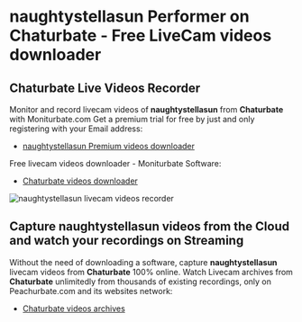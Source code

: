 # naughtystellasun Performer on Chaturbate - Free LiveCam videos downloader

## Chaturbate Live Videos Recorder

Monitor and record livecam videos of **naughtystellasun** from **Chaturbate** with Moniturbate.com
Get a premium trial for free by just and only registering with your Email address:
* [naughtystellasun Premium videos downloader](https://moniturbate.com/request-demo-licence-key.html)

Free livecam videos downloader - Moniturbate Software:
* [Chaturbate videos downloader](https://moniturbate.com/moniturbate-download-software.html)

![naughtystellasun livecam videos recorder](https://peachurnet.com/templates/moniturbate-software.png)


## Capture naughtystellasun videos from the Cloud and watch your recordings on Streaming

Without the need of downloading a software, capture **naughtystellasun** livecam videos from **Chaturbate** 100% online.
Watch Livecam archives from **Chaturbate** unlimitedly from thousands of existing recordings, only on Peachurbate.com and its websites network:
* [Chaturbate videos archives](https://peachurnet.com/)